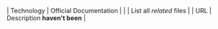 | Technology | Official Documentation  |
|  | List all *related* files |
| URL | Description **haven't been** |
